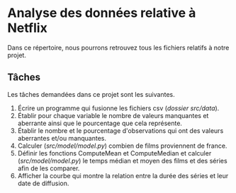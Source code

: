 # Analyse des données relative à Netflix

Dans ce répertoire, nous pourrons retrouvez tous les fichiers relatifs à notre projet.

## Tâches
Les tâches demandées dans ce projet sont les suivantes.

1. Écrire un programme qui fusionne les fichiers csv (*dossier src/data*).
2. Établir pour chaque variable le nombre de valeurs manquantes et aberrante ainsi que le pourcentage que cela représente.
3. Établir le nombre et le pourcentage d'observations qui ont des valeurs aberrantes et/ou manquantes.
4. Calculer (*src/model/model.py*) combien de films proviennent de france.
5. Définir les fonctions ComputeMean et ComputeMedian et calculer (*src/model/model.py*) le temps médian et moyen des films et des séries afin de les comparer.
6. Afficher la courbe qui montre la relation entre la durée des séries et leur date de diffusion.
